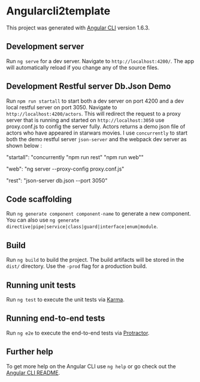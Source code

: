 # Angularcli2template

This project was generated with [Angular CLI](https://github.com/angular/angular-cli) version 1.6.3.

## Development server

Run `ng serve` for a dev server. Navigate to `http://localhost:4200/`. The app will automatically reload if you change any of the source files.

## Development Restful server Db.Json Demo 

Run `npm run startall` to start both a dev server on port 4200  and a dev local restful server on port 3050. Navigate to `http://localhost:4200/actors`. This will redirect the request to a proxy server that is running and started on `http://localhost:3050` use proxy.conf.js to config the server fully. Actors returns a demo json file of actors who have appeared in starwars movies. I use `concurrently` to start both the demo restful server `json-server` and the webpack dev server as shown below :    

"startall": "concurrently \"npm run rest\" \"npm run web\""

"web": "ng server --proxy-config proxy.conf.js" 

"rest": "json-server db.json --port 3050"


## Code scaffolding

Run `ng generate component component-name` to generate a new component. You can also use `ng generate directive|pipe|service|class|guard|interface|enum|module`.

## Build

Run `ng build` to build the project. The build artifacts will be stored in the `dist/` directory. Use the `-prod` flag for a production build.

## Running unit tests

Run `ng test` to execute the unit tests via [Karma](https://karma-runner.github.io).

## Running end-to-end tests

Run `ng e2e` to execute the end-to-end tests via [Protractor](http://www.protractortest.org/).

## Further help

To get more help on the Angular CLI use `ng help` or go check out the [Angular CLI README](https://github.com/angular/angular-cli/blob/master/README.md).
